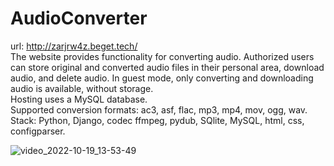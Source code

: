 # AudioConverter

url: http://zarjrw4z.beget.tech/
<br>
The website provides functionality for converting audio.
Authorized users can store original and converted audio files in their personal area, download audio, and delete audio.
In guest mode, only converting and downloading audio is available, without storage.
<br>
Hosting uses a MySQL database.
<br>
Supported conversion formats: ac3, asf, flac, mp3, mp4, mov, ogg, wav.
<br>
Stack: Python, Django, codec ffmpeg, pydub, SQlite, MySQL, html, css, configparser.

![video_2022-10-19_13-53-49](https://user-images.githubusercontent.com/99472724/196673094-f4c055b9-1649-4837-99b7-0a7fcea55ed6.gif)
